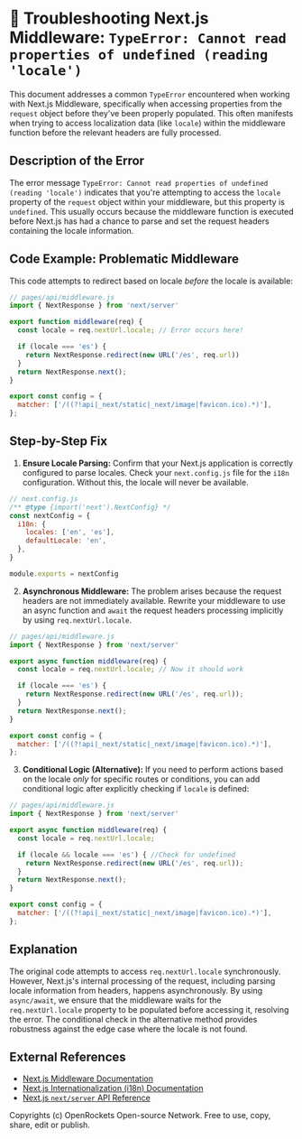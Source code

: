 # 🐞 Troubleshooting Next.js Middleware:  `TypeError: Cannot read properties of undefined (reading 'locale')`


This document addresses a common `TypeError` encountered when working with Next.js Middleware, specifically when accessing properties from the `request` object before they've been properly populated. This often manifests when trying to access localization data (like `locale`) within the middleware function before the relevant headers are fully processed.


## Description of the Error

The error message `TypeError: Cannot read properties of undefined (reading 'locale')` indicates that you're attempting to access the `locale` property of the `request` object within your middleware, but this property is `undefined`.  This usually occurs because the middleware function is executed before Next.js has had a chance to parse and set the request headers containing the locale information.


## Code Example: Problematic Middleware

This code attempts to redirect based on locale *before* the locale is available:

```javascript
// pages/api/middleware.js
import { NextResponse } from 'next/server'

export function middleware(req) {
  const locale = req.nextUrl.locale; // Error occurs here!

  if (locale === 'es') {
    return NextResponse.redirect(new URL('/es', req.url))
  }
  return NextResponse.next();
}

export const config = {
  matcher: ['/((?!api|_next/static|_next/image|favicon.ico).*)'],
};
```

## Step-by-Step Fix


1. **Ensure Locale Parsing:** Confirm that your Next.js application is correctly configured to parse locales. Check your `next.config.js` file for the `i18n` configuration.  Without this, the locale will never be available.

```javascript
// next.config.js
/** @type {import('next').NextConfig} */
const nextConfig = {
  i18n: {
    locales: ['en', 'es'],
    defaultLocale: 'en',
  },
}

module.exports = nextConfig
```

2. **Asynchronous Middleware:** The problem arises because the request headers are not immediately available.  Rewrite your middleware to use an async function and `await` the request headers processing implicitly by using `req.nextUrl.locale`.

```javascript
// pages/api/middleware.js
import { NextResponse } from 'next/server'

export async function middleware(req) {
  const locale = req.nextUrl.locale; // Now it should work

  if (locale === 'es') {
    return NextResponse.redirect(new URL('/es', req.url));
  }
  return NextResponse.next();
}

export const config = {
  matcher: ['/((?!api|_next/static|_next/image|favicon.ico).*)'],
};
```

3. **Conditional Logic (Alternative):** If you need to perform actions based on the locale *only* for specific routes or conditions, you can add conditional logic after explicitly checking if `locale` is defined:

```javascript
// pages/api/middleware.js
import { NextResponse } from 'next/server'

export async function middleware(req) {
  const locale = req.nextUrl.locale;

  if (locale && locale === 'es') { //Check for undefined
    return NextResponse.redirect(new URL('/es', req.url));
  }
  return NextResponse.next();
}

export const config = {
  matcher: ['/((?!api|_next/static|_next/image|favicon.ico).*)'],
};
```

## Explanation

The original code attempts to access `req.nextUrl.locale` synchronously.  However, Next.js's internal processing of the request, including parsing locale information from headers, happens asynchronously. By using `async/await`, we ensure that the middleware waits for the `req.nextUrl.locale` property to be populated before accessing it, resolving the error.  The conditional check in the alternative method provides robustness against the edge case where the locale is not found.


## External References

* [Next.js Middleware Documentation](https://nextjs.org/docs/app/building-your-application/routing/middleware)
* [Next.js Internationalization (i18n) Documentation](https://nextjs.org/docs/basic-features/i18n-routing)
* [Next.js `next/server` API Reference](https://nextjs.org/docs/api-reference/file-system-routing)

Copyrights (c) OpenRockets Open-source Network. Free to use, copy, share, edit or publish.

